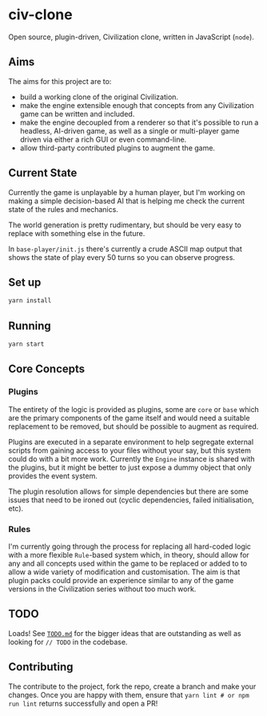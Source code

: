 # civ-clone

Open source, plugin-driven, Civilization clone, written in JavaScript (`node`).

## Aims

The aims for this project are to:

- build a working clone of the original Civilization.
- make the engine extensible enough that concepts from any Civilization game can be written and included.
- make the engine decoupled from a renderer so that it's possible to run a headless, AI-driven game, as well as a single
  or multi-player game driven via either a rich GUI or even command-line.
- allow third-party contributed plugins to augment the game.

## Current State

Currently the game is unplayable by a human player, but I'm working on making a simple decision-based AI that is helping
me check the current state of the rules and mechanics.

The world generation is pretty rudimentary, but should be very easy to replace with something else in the future.

In `base-player/init.js` there's currently a crude ASCII map output that shows the state of play every 50 turns so you
can observe progress.

## Set up

```sh
yarn install
```

## Running

```sh
yarn start
```

## Core Concepts

### Plugins

The entirety of the logic is provided as plugins, some are `core` or `base` which are the primary components of the game
itself and would need a suitable replacement to be removed, but should be possible to augment as required.

Plugins are executed in a separate environment to help segregate external scripts from gaining access to your files
without your say, but this system could do with a bit more work. Currently the `Engine` instance is shared with the
plugins, but it might be better to just expose a dummy object that only provides the event system.

The plugin resolution allows for simple dependencies but there are some issues that need to be ironed out (cyclic
dependencies, failed initialisation, etc).

### Rules

I'm currently going through the process for replacing all hard-coded logic with a more flexible `Rule`-based system
which, in theory, should allow for any and all concepts used within the game to be replaced or added to to allow a wide
variety of modification and customisation. The aim is that plugin packs could provide an experience similar to any of
the game versions in the Civilization series without too much work.

## TODO

Loads! See [`TODO.md`](./TODO.md) for the bigger ideas that are outstanding as well as looking for `// TODO` in the
codebase.

## Contributing

The contribute to the project, fork the repo, create a branch and make your changes. Once you are happy with them,
ensure that `yarn lint # or npm run lint` returns successfully and open a PR!
